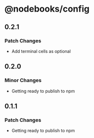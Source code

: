 # @nodebooks/config

## 0.2.1

### Patch Changes

- Add terminal cells as optional

## 0.2.0

### Minor Changes

- Getting ready to publish to npm

## 0.1.1

### Patch Changes

- Getting ready to publish to npm
